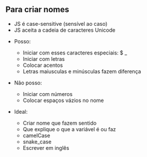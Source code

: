 ## Para criar nomes

* JS é case-sensitive (sensível ao caso)
* JS aceita a cadeia de caracteres Unicode

- Posso:
    * Iniciar com esses caracteres especiais: $ _
    * Iniciar com letras
    * Colocar acentos
    * Letras maiusculas e minúsculas fazem diferença

- Não posso:
    * Iniciar com números
    * Colocar espaços vázios no nome

- Ideal: 
    * Criar nome que fazem sentido
    * Que explique o que a variável é ou faz
    * camelCase
    * snake_case
    * Escrever em inglês